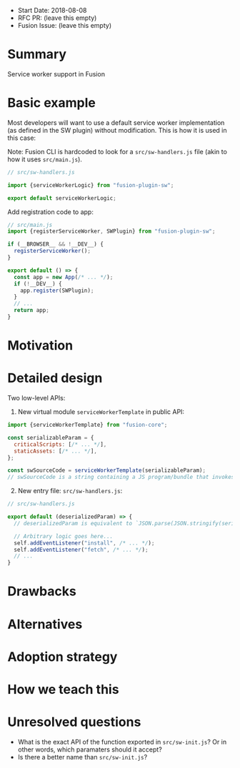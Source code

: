 * Start Date: 2018-08-08
* RFC PR: (leave this empty)
* Fusion Issue: (leave this empty)

# Summary

Service worker support in Fusion

# Basic example

Most developers will want to use a default service worker implementation (as defined in the SW plugin) without modification. This is how it is used in this case:

Note: Fusion CLI is hardcoded to look for a `src/sw-handlers.js` file (akin to how it uses `src/main.js`).
```js
// src/sw-handlers.js

import {serviceWorkerLogic} from "fusion-plugin-sw";

export default serviceWorkerLogic;
```

Add registration code to app:
```js
// src/main.js
import {registerServiceWorker, SWPlugin} from "fusion-plugin-sw";

if (__BROWSER__ && !__DEV__) {
  registerServiceWorker();
}

export default () => {
  const app = new App(/* ... */);
  if (!__DEV__) {
    app.register(SWPlugin);
  }
  // ...
  return app;
}

```

# Motivation

<!--
Why are we doing this? What use cases does it support? What is the expected
outcome?

Please focus on explaining the motivation so that if this RFC is not accepted,
the motivation could be used to develop alternative solutions. In other words,
enumerate the constraints you are trying to solve without coupling them too
closely to the solution you have in mind.
-->

# Detailed design

Two low-level APIs:

1) New virtual module `serviceWorkerTemplate` in public API:

```js
import {serviceWorkerTemplate} from "fusion-core";

const serializableParam = {
  criticalScripts: [/* ... */],
  staticAssets: [/* ... */],
};

const swSourceCode = serviceWorkerTemplate(serializableParam);
// swSourceCode is a string containing a JS program/bundle that invokes the default exported function from "src/sw-handlers.js" with `serializableParam`
```

2) New entry file: `src/sw-handlers.js`:
```js
// src/sw-handlers.js

export default (deserializedParam) => {
  // deserializedParam is equivalent to `JSON.parse(JSON.stringify(serializableParam))`

  // Arbitrary logic goes here...
  self.addEventListener("install", /* ... */);
  self.addEventListener("fetch", /* ... */);
  // ...
}
```

<!--
This is the bulk of the RFC. Explain the design in enough detail for somebody
familiar with Fusion to understand, and for somebody familiar with the
implementation to implement. This should get into specifics and corner-cases,
and include examples of how the feature is used. Any new terminology should be
defined here.
-->

# Drawbacks

<!--
Why should we _not_ do this? Please consider:

* implementation cost, both in term of code size and complexity
* whether the proposed feature can be implemented in user space
* the impact on teaching people Fusion
* integration of this feature with other existing and planned features
* cost of migrating existing Fusion applications (is it a breaking change?)

There are tradeoffs to choosing any path. Attempt to identify them here.
-->

# Alternatives

<!--
What other designs have been considered? What is the impact of not doing this?
-->

# Adoption strategy

<!--
If we implement this proposal, how will existing Fusion developers adopt it? Is
this a breaking change? Can we write a codemod? Should we coordinate with
other projects or libraries?
-->

# How we teach this

<!--
What names and terminology work best for these concepts and why? How is this
idea best presented? As a continuation of existing Fusion patterns?

Would the acceptance of this proposal mean the Fusion documentation must be
re-organized or altered? Does it change how Fusion is taught to new developers
at any level?

How should this feature be taught to existing Fusion developers?
-->

# Unresolved questions

- What is the exact API of the function exported in `src/sw-init.js`? Or in other words, which paramaters should it accept?
- Is there a better name than `src/sw-init.js`?
